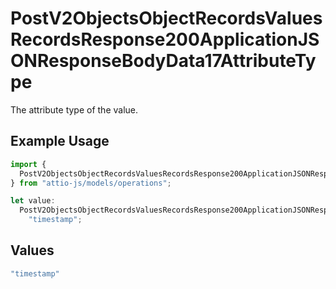 # PostV2ObjectsObjectRecordsValuesRecordsResponse200ApplicationJSONResponseBodyData17AttributeType

The attribute type of the value.

## Example Usage

```typescript
import {
  PostV2ObjectsObjectRecordsValuesRecordsResponse200ApplicationJSONResponseBodyData17AttributeType,
} from "attio-js/models/operations";

let value:
  PostV2ObjectsObjectRecordsValuesRecordsResponse200ApplicationJSONResponseBodyData17AttributeType =
    "timestamp";
```

## Values

```typescript
"timestamp"
```